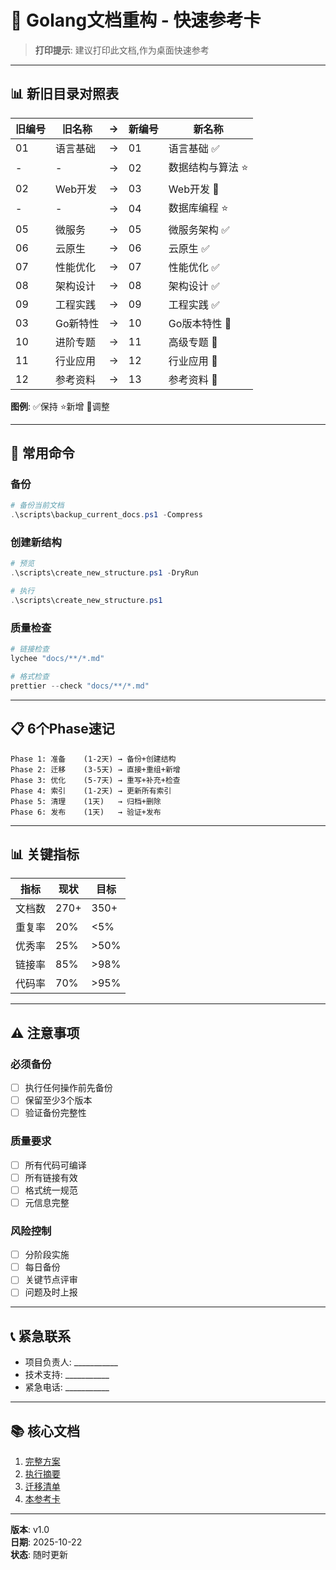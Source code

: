 # 🚀 Golang文档重构 - 快速参考卡

> **打印提示**: 建议打印此文档,作为桌面快速参考

---

## 📊 新旧目录对照表

| 旧编号 | 旧名称 | → | 新编号 | 新名称 |
|--------|--------|---|--------|--------|
| 01 | 语言基础 | → | 01 | 语言基础 ✅ |
| - | - | → | 02 | 数据结构与算法 ⭐ |
| 02 | Web开发 | → | 03 | Web开发 🔄 |
| - | - | → | 04 | 数据库编程 ⭐ |
| 05 | 微服务 | → | 05 | 微服务架构 ✅ |
| 06 | 云原生 | → | 06 | 云原生 ✅ |
| 07 | 性能优化 | → | 07 | 性能优化 ✅ |
| 08 | 架构设计 | → | 08 | 架构设计 ✅ |
| 09 | 工程实践 | → | 09 | 工程实践 ✅ |
| 03 | Go新特性 | → | 10 | Go版本特性 🔄 |
| 10 | 进阶专题 | → | 11 | 高级专题 🔄 |
| 11 | 行业应用 | → | 12 | 行业应用 🔄 |
| 12 | 参考资料 | → | 13 | 参考资料 🔄 |

**图例**: ✅保持 ⭐新增 🔄调整

---

## 🔧 常用命令

### 备份
```powershell
# 备份当前文档
.\scripts\backup_current_docs.ps1 -Compress
```

### 创建新结构
```powershell
# 预览
.\scripts\create_new_structure.ps1 -DryRun

# 执行
.\scripts\create_new_structure.ps1
```

### 质量检查
```powershell
# 链接检查
lychee "docs/**/*.md"

# 格式检查
prettier --check "docs/**/*.md"
```

---

## 📋 6个Phase速记

```text
Phase 1: 准备    (1-2天) → 备份+创建结构
Phase 2: 迁移    (3-5天) → 直接+重组+新增
Phase 3: 优化    (5-7天) → 重写+补充+检查
Phase 4: 索引    (1-2天) → 更新所有索引
Phase 5: 清理    (1天)   → 归档+删除
Phase 6: 发布    (1天)   → 验证+发布
```

---

## 📊 关键指标

| 指标 | 现状 | 目标 |
|------|-----|------|
| 文档数 | 270+ | 350+ |
| 重复率 | 20% | <5% |
| 优秀率 | 25% | >50% |
| 链接率 | 85% | >98% |
| 代码率 | 70% | >95% |

---

## ⚠️ 注意事项

### 必须备份
- [ ] 执行任何操作前先备份
- [ ] 保留至少3个版本
- [ ] 验证备份完整性

### 质量要求
- [ ] 所有代码可编译
- [ ] 所有链接有效
- [ ] 格式统一规范
- [ ] 元信息完整

### 风险控制
- [ ] 分阶段实施
- [ ] 每日备份
- [ ] 关键节点评审
- [ ] 问题及时上报

---

## 📞 紧急联系

- 项目负责人: ___________
- 技术支持: ___________
- 紧急电话: ___________

---

## 📚 核心文档

1. [完整方案](reports/2025-10-22-Golang文档全面分析与重构方案.md)
2. [执行摘要](文档重构方案-执行摘要.md)
3. [迁移清单](MIGRATION_CHECKLIST.md)
4. [本参考卡](快速参考卡.md)

---

**版本**: v1.0  
**日期**: 2025-10-22  
**状态**: 随时更新

